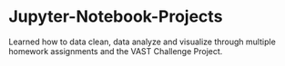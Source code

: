 # Jupyter-Notebook-Projects
Learned how to data clean, data analyze and visualize through multiple homework assignments and the VAST Challenge Project.
